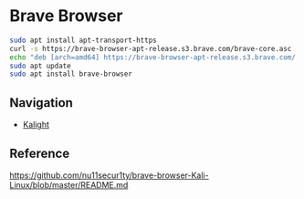 # Brave Browser

```bash
sudo apt install apt-transport-https
curl -s https://brave-browser-apt-release.s3.brave.com/brave-core.asc | sudo apt-key --keyring /etc/apt/trusted.gpg.d/brave-browser-release.gpg add -
echo "deb [arch=amd64] https://brave-browser-apt-release.s3.brave.com/ trusty main" | sudo tee /etc/apt/sources.list.d/brave-browser-release-trusty.list
sudo apt update
sudo apt install brave-browser
```


## Navigation
* [Kalight](README.md)


## Reference

https://github.com/nu11secur1ty/brave-browser-Kali-Linux/blob/master/README.md
